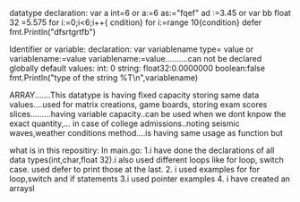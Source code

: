 datatype declaration:
var a int=6 or a:=6
as:="fqef"
ad :=3.45 or var bb float 32 =5.575
for i:=0;i<6;i++{
cndition}
for i:=range 10{condition}
defer fmt.Println("dfsrtgrtfb")

Identifier or variable:
declaration: var variablename type= value  or variablename:=value
variablename:=value..........can not be declared globally
default values:
int: 0
string:
float32:0.0000000
boolean:false
fmt.Println("type of the string %T\n",variablename)

ARRAY.......This datatype is having fixed capacity storing same data values....used for matrix creations, game boards, storing exam scores
slices.........having variable capacity..can be used when we dont knpow the exact quantity,... in case of college admissions..noting  seismic waves,weather conditions
method....is having same usage as function but 

what is in this repositiry:
In main.go:
1.i have done the declarations of all data types(int,char,float 32).i also used different loops like for loop, switch case. used defer to print those at the last.
2. i used examples for for loop,switch and if statements
3.i used pointer examples
4. i have created an arraysl
